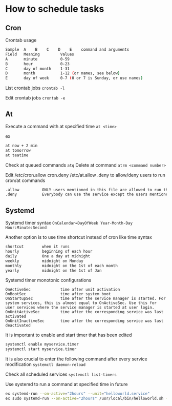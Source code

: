 # How to schedule tasks
## Cron
Crontab usage
```bash
Sample  A    B    C    D    E    command and arguments
Field   Meaning         Values
A       minute          0-59
B       hour            0-23
C       day of month    1-31
D       month           1-12 (or names, see below)
E       day of week     0-7 (0 or 7 is Sunday, or use names)
```

List crontab jobs
```crontab -l```

Edit crontab jobs
```crontab -e```

## At
Execute a command with at specified time
```at <time>```

ex
```bash
at now + 2 min
at tomorrow
at teatime
```

Check at queued commands
```atq```
Delete at command
```atrm <command number>```

Edit /etc/cron.allow cron.deny /etc/at.allow .deny to allow/deny users to run cron/at commands
```bash
.allow          ONLY users mentioned in this file are allowed to run this service. All other users will be denied
.deny           Everybody can use the service except the users mentioned in this file
```

## Systemd
Systemd timer syntax
```OnCalendar=DayOfWeek Year-Month-Day Hour:Minute:Second```

Another option is to use time shortcut instead of cron like time syntax
```bash
shortcut        when it runs
hourly          beginning of each hour
daily           One a day at midnight
weekly          midnight on Monday
monthly         midnight on the 1st of each month
yearly          midnight on the 1st of Jan
```

Systemd timer monotonic configurations
```config  meaning
OnActiveSec             time after unit activation
OnBootSec               time after system boot
OnStartupSec            time after the service manager is started. For system services, this is almost equal to OnActiveSec. Use this for user services where the service manager is started at user login.
OnUnitActiveSec         time after the corresponding service was last activated
OnUnitInactiveSec       time after the corresponding service was last deactivated
```

It is important to enable and start timer that has been edited
```bash
systemctl enable myservice.timer
systemctl start myservice.timer
```

It is also crucial to enter the following command after every service modification
```systemctl daemon-reload```

Check all scheduled services
```systemctl list-timers```

Use systemd to run a command at specified time in future
```bash
ex systemd-run --on-active="2hours" --unit="helloworld.service"
ex sudo systemd-run --on-active="2hours" /usr/local/bin/helloworld.sh --language=en_US
```
